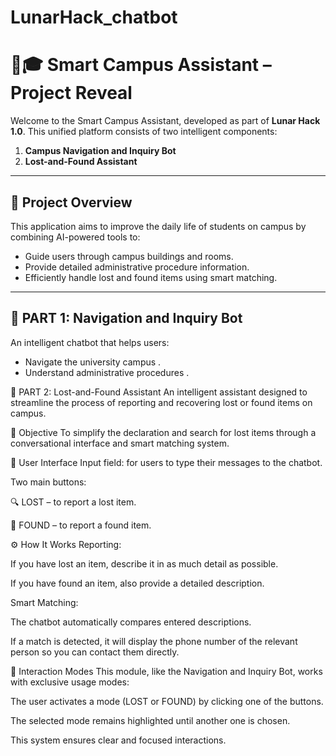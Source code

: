 # LunarHack_chatbot

# 🧠🎓 Smart Campus Assistant – Project Reveal

Welcome to the Smart Campus Assistant, developed as part of **Lunar Hack 1.0**. This unified platform consists of two intelligent components:

1. **Campus Navigation and Inquiry Bot**
2. **Lost-and-Found Assistant**

---

## 📌 Project Overview

This application aims to improve the daily life of students on campus by combining AI-powered tools to:
- Guide users through campus buildings and rooms.
- Provide detailed administrative procedure information.
- Efficiently handle lost and found items using smart matching.

---

## 🧭 PART 1: Navigation and Inquiry Bot

An intelligent chatbot that helps users:
- Navigate the university campus .
- Understand administrative procedures .

🧳 PART 2: Lost-and-Found Assistant
An intelligent assistant designed to streamline the process of reporting and recovering lost or found items on campus.

🎯 Objective
To simplify the declaration and search for lost items through a conversational interface and smart matching system.

💬 User Interface
Input field: for users to type their messages to the chatbot.

Two main buttons:

🔍 LOST – to report a lost item.

🧾 FOUND – to report a found item.

⚙️ How It Works
Reporting:

If you have lost an item, describe it in as much detail as possible.

If you have found an item, also provide a detailed description.

Smart Matching:

The chatbot automatically compares entered descriptions.

If a match is detected, it will display the phone number of the relevant person so you can contact them directly.

🔁 Interaction Modes
This module, like the Navigation and Inquiry Bot, works with exclusive usage modes:

The user activates a mode (LOST or FOUND) by clicking one of the buttons.

The selected mode remains highlighted until another one is chosen.

This system ensures clear and focused interactions.
